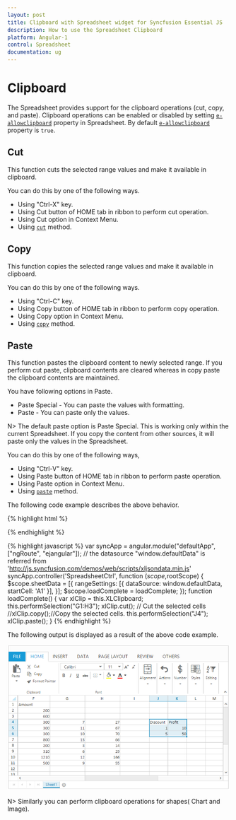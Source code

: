 ```yaml
---
layout: post
title: Clipboard with Spreadsheet widget for Syncfusion Essential JS
description: How to use the Spreadsheet Clipboard
platform: Angular-1
control: Spreadsheet
documentation: ug
---
```


# Clipboard

The Spreadsheet provides support for the clipboard operations (cut, copy, and paste). Clipboard operations can be enabled or disabled by setting [`e-allowclipboard`](https://help.syncfusion.com/api/js/ejspreadsheet#members:allowclipboard "allowClipboard") property in Spreadsheet.
By default [`e-allowclipboard`](https://help.syncfusion.com/api/js/ejspreadsheet#members:allowclipboard "allowClipboard") property is `true`.  

## Cut

This function cuts the selected range values and make it available in clipboard.

You can do this by one of the following ways. 

* Using "Ctrl-X" key.
* Using Cut button of HOME tab in ribbon to perform cut operation.
* Using Cut option in Context Menu.
* Using [`cut`](https://help.syncfusion.com/api/js/ejspreadsheet#methods:xlclipboard-cut "cut") method.

## Copy

This function copies the selected range values and make it available in clipboard.

You can do this by one of the following ways. 

* Using "Ctrl-C" key.
* Using Copy button of HOME tab in ribbon to perform copy operation.
* Using Copy option in Context Menu.
* Using [`copy`](https://help.syncfusion.com/api/js/ejspreadsheet#methods:xlclipboard-copy "copy") method.

## Paste

This function pastes the clipboard content to newly selected range. If you perform cut paste, clipboard contents are cleared whereas in copy paste the clipboard contents are maintained. 

You have following options in Paste.

* Paste Special - You can paste the values with formatting.
* Paste - You can paste only the values.

N> The default paste option is Paste Special. This is working only within the current Spreadsheet. If you copy the content from other sources, it will paste only the values in the Spreadsheet.

You can do this by one of the following ways,

* Using "Ctrl-V" key.
* Using Paste button of HOME tab in ribbon to perform paste operation.
* Using Paste option in Context Menu.
* Using [`paste`](https://help.syncfusion.com/api/js/ejspreadsheet#methods:xlclipboard-paste "paste") method.

The following code example describes the above behavior.

{% highlight html %}
<body ng-controller="SpreadsheetCtrl">
     <div id="Spreadsheet" ej-spreadsheet e-sheets="sheetData" e-loadcomplete="loadComplete" e-allowclipboard="true"></div>
</body>  
{% endhighlight %}

{% highlight javascript %}
var syncApp = angular.module("defaultApp", ["ngRoute", "ejangular"]);
// the datasource "window.defaultData" is referred from 'http://js.syncfusion.com/demos/web/scripts/xljsondata.min.js'
    syncApp.controller('SpreadsheetCtrl', function ($scope,$rootScope) {
          $scope.sheetData = [{
                 rangeSettings: [{ dataSource: window.defaultData, startCell: 'A1' }],
            }];
         $scope.loadComplete = loadComplete;
    });
function loadComplete() {
    var xlClip = this.XLClipboard;
    this.performSelection("G1:H3");
    xlClip.cut(); // Cut the selected cells
    //xlClip.copy();//Copy the selected cells.
    this.performSelection("J4");
    xlClip.paste();
}
{% endhighlight %}

The following output is displayed as a result of the above code example.

![](Clipboard_images/Clipboard_img1.png)

N> Similarly you can perform clipboard operations for shapes( Chart and Image).